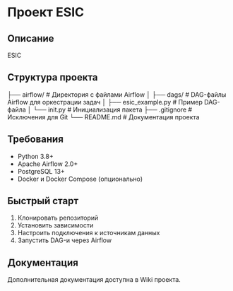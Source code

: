 ﻿# Проект ESIC

## Описание

ESIC 

## Структура проекта
├── airflow/ # Директория с файлами Airflow
│ ├── dags/ # DAG-файлы Airflow для оркестрации задач
│   ├── esic_example.py # Пример DAG-файла
│   └── init.py # Инициализация пакета
├── .gitignore # Исключения для Git
└── README.md # Документация проекта

## Требования

- Python 3.8+
- Apache Airflow 2.0+
- PostgreSQL 13+
- Docker и Docker Compose (опционально)

## Быстрый старт

1. Клонировать репозиторий
2. Установить зависимости
3. Настроить подключения к источникам данных
4. Запустить DAG-и через Airflow

## Документация

Дополнительная документация доступна в Wiki проекта.

